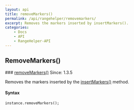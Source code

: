 ```yaml
---
layout: api
title: removeMarkers()
permalink: /api/rangehelper/removemarkers/
excerpt: Removes the markers inserted by insertMarkers().
categories:
    - Docs
    - API
    - RangeHelper-API
---
```

## RemoveMarkers()

<article class="api method" markdown="1">
### <a id="removeMarkers" href="#removeMarkers">removeMarkers()</a> <span class="since">Since: 1.3.5</span>

Removes the markers inserted by the [insertMarkers()](/api/rangehelper/insertmarkers/) method.


#### Syntax

	instance.removeMarkers();
</article>